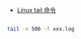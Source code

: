 
- [Linux tail 命令](https://www.runoob.com/linux/linux-comm-tail.html)


```bash

tail -n 500 -f xxx.log
```